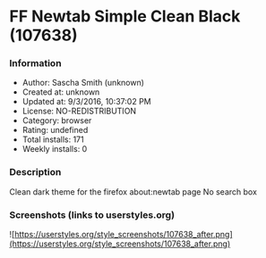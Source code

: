 # FF Newtab Simple Clean Black (107638)

### Information
- Author: Sascha Smith (unknown)
- Created at: unknown
- Updated at: 9/3/2016, 10:37:02 PM
- License: NO-REDISTRIBUTION
- Category: browser
- Rating: undefined
- Total installs: 171
- Weekly installs: 0


### Description
Clean dark theme for the firefox about:newtab page
No search box


### Screenshots (links to userstyles.org)
![https://userstyles.org/style_screenshots/107638_after.png](https://userstyles.org/style_screenshots/107638_after.png)


